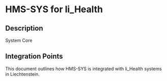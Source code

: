 # HMS-SYS for li_Health

## Description

System Core

## Integration Points

This document outlines how HMS-SYS is integrated with li_Health systems in Liechtenstein.
